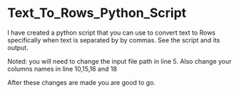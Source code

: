 # Text_To_Rows_Python_Script
I have created a python script that you can use to convert text to Rows specifically when text is separated by by commas. See the script and its output.

Noted: you will need to change the input file path in line 5. Also change your columns names in line 10,15,16 and 18

After these changes are made you are good to go.


